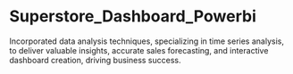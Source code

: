 # Superstore_Dashboard_Powerbi
Incorporated data analysis techniques, specializing in time series analysis, to deliver valuable insights, accurate sales forecasting, and interactive dashboard creation, driving business success.
